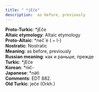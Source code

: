 ```yaml
---
title: " *jEče"
description:  as before, previously
---
```


<strong>Proto-Turkic</strong>:  *jEče<br>
<strong>Altaic etymology</strong>:  Altaic etymology<br>
<strong> Proto-Altaic</strong>:  *neč`è ( ~ l-)<br>
<strong>Nostratic</strong>:  Nostratic<br>
<strong>Meaning</strong>:  as before, previously<br>
<strong>Russian meaning</strong>:  как и раньше, прежде<br>
<strong>Turkic</strong>:  *jEče<br>
<strong>Korean</strong>:  *nɨ̀č-<br>
<strong>Japanese</strong>:  *nǝ̀tì<br>
<strong>Comments</strong>:  EDT 882.<br>
<strong>Old Turkic</strong>:  ječe (Orkh.)<br>


